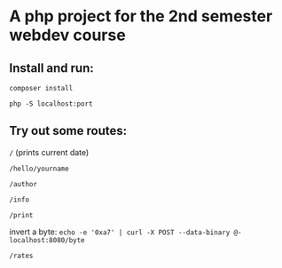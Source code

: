# A php project for the 2nd semester webdev course

## Install and run:
`composer install`

`php -S localhost:port`

## Try out some routes:
`/` (prints current date)

`/hello/yourname`

`/author`

`/info`

`/print`

invert a byte: `echo -e '0xa7' | curl -X POST --data-binary @- localhost:8080/byte`

`/rates`





